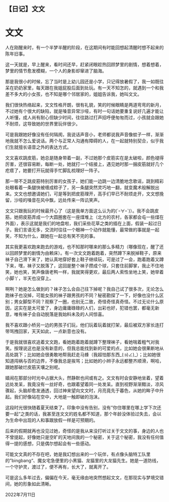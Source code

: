 ## 【日记】文文

# 文文

人在刚醒来时，有一个半梦半醒的阶段，在这期间有时能回想起清醒时想不起来的陈年旧事。

这一天就是，早上醒来，看时间还早，赶紧闭眼趁热回顾梦里的剧情，想着想着，梦里的情节愈发模糊，一个人的身影却窜进了脑海。

那是我很小的时候，忘了当时是上幼儿园还是小学，只记得放暑假了，我一如既往呆在奶奶家里，每天跟在我姐屁股后面到处玩。有一天不知怎的，就遇到一个和我差不多大的小女孩，也不知是哪个邻居家的，姐姐告诉我，她叫文文。

我们很快热络起来，文文性格开朗，很有礼貌，笑的时候眼睛是两道弯弯的新月，不过她有个很大的缺陷，就是嗓音异常沙哑，有时一句话她要重复说好几遍才能让人听懂，成人尚有耐心但缺少时间，往往路过打声招呼便匆匆而过，小孩就会跟她不耐烦，这导致她的世界里玩伴很少。

可是我跟她好像没有任何隔阂，我说话声音小，老师都说我声音像蚊子一样，渐渐地我就不怎么爱说话。两个与正常人沟通有障碍的人，在一起就特别契合，似乎我们生就擅长语音之外的表达方式。

文文喜欢跳皮筋，她总是随身带着一副，不过她那个皮筋实在是太破啦，颜色褪得厉害，还很容易断，每断一处，她就打一个结接上，遇见她时那一捆皮筋就好几个疙瘩了，她要打开玩就得手忙脚乱梳理好一阵子。

那一带不乏跳皮筋特别厉害的女孩子，她们能一边跳一边清脆地念歌谣，跳到精彩处眼看着一条腿快被缠成粽子了，另一条腿突然灵巧地一翻，就变魔术般解脱出来。文文也想邀请她们，可是等到把皮筋理开，高手们早已不耐烦走开，文文想挽留，沙哑的嗓音在风中飘，远处传来一阵讥笑声。

文文只跟我玩的时候最开心了（这是我单方面这么认为的(´ｰ∀ｰ`)）。我不会跳皮筋，她把皮筋弄成一个大圆圈套在一座煤堆上（北方的农村，各家都会屯一些煤在外面），表示这就是我们的地盘啦，我们采些花草之类的插在上面，假装一起过日子。我们言语无多，交流时往往一个眼神一个动作就能懂，最常做的事就是一起笑，不知为什么，跟她在一起总有笑不完的事。

其实我更喜欢跑来跑去的游戏，也不知那时哪来的那么多精力（哪像现在，醒了还以回顾梦里的剧情为由赖床）。有一次文文跑着跑着，突然蹲下来脱掉鞋子，原来袜子自己滑下来了，她认真地穿好套上鞋子继续玩，可是过了一会，跑着跑着又蹲下来，嘿，袜子又脱落了，这回是整个袜子攒成个球，只套住前脚掌，我止不住地笑，她也笑，笑声像唐老鸭一样，我就笑得更欢，最后两人索性坐地上笑，她举着小脚丫，半天也没穿上。

啊咧？她是怎么做到的？袜子怎么会自己往下掉呢？我自己试了很多次，无论怎么跑袜子也没掉，可能女孩的袜子跟男孩的不同？秘密勘探了一下，好像也没什么区别；男女脚型不同？观察了一圈，也别无二致，奇怪奇怪真奇怪。不过无论什么原因，这实在是太可爱了，身边庸庸碌碌的人们，出彩也好，犯错也罢，都毫无新意，唯有袜子会自动脱落是我始料未及的人间惊喜。

我不喜欢跟小桥另一边的男孩子们玩，他们玩着玩着就打架，最后被双方家长连打带骂拽回家，天天如此，一点新意也没有。

于是我就很喜欢追着文文跑，看她跑着跑着就蹲下整理袜子，看她喘着粗气对我笑。按理说这也是没有新意的，但我总能找到新的可爱的点，比如她会很果断地从高处跳下；比如她会很勇敢地帮我赶走马蜂（我超怕那东西_(:з)∠)_）；比如她很知道闯祸与否的边界，不像我总是挨骂；比如她的小辫子永远都整齐顺滑，啊哈，跟她那破烂皮筋天壤之别呢。

嬉闹在那部分时光中占据大头，然静默也间或有之。文文有时会安静地坐着，望着远处发呆，我竟没有一丝好奇，也跟着望着同一处发呆。直到视野渐渐黯淡，凉风骤起，头脑却愈发通透，回过神来望向文文时，月亮竟先于暮色，从她的眸子中升起。我们好像站在空中，大地是一触即破的泡沫。

这段时光很快随着夏天结束了。印象中没有告别，没有”你住哪里在哪上学下次还要一起“之类的话，我甚至连文文的姓名都不知道，那个年龄没体验过失去，会以为生命中出现的人和事跟放假一样是可预期的。

后来的假期就再也没见过她，奇怪的是我从来没打听过关于文文的事，身边的人也不曾提起，好像她只是空旷的天地间我的一个秘密，关于这个秘密，我没有任何值得一提的感想，只是偶尔想起会有一些感动。

可能文文真的不存在吧，她是我幻想出来的一个玩伴，有点像头脑特工队里的”bingbang“、魔女宅急便里的小黑猫、龙猫里的大龙猫先生。她是一道防线，一个守护灵，渡过了，便不再有，长大了，就离开了。

可是这么多年过去，偏偏在今天，毫无缘由地突然想起文文，在那现实与梦境交错间，她的形象如此清晰。

2022年7月11日